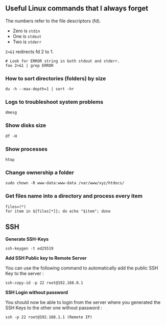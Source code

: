 ## Useful Linux commands that I always forget

The numbers refer to the file descriptors (fd).

-   Zero is `stdin`
-   One is `stdout`
-   Two is `stderr`

`2>&1` redirects fd 2 to 1.
```
# Look for ERROR string in both stdout and stderr.
foo 2>&1 | grep ERROR
```

### How to sort directories (folders) by size    
    du -h --max-depth=1 | sort -hr

### Logs to troubleshoot system problems

    dmesg
### Show disks size

    df -H
### Show processes

    htop
### Change ownership a folder

    sudo chown -R www-data:www-data /var/www/xyz/htdocs/

### Get files name into a directory and process every item

    files=(*)
    for item in ${files[*]}; do echo "$item"; done

## SSH
**Generate SSH-Keys**
```
ssh-keygen -t ed25519
``` 
**Add SSH Public key to Remote Server**

You can use the following command to automatically add the public SSH Key to the server :

    ssh-copy-id -p 22 root@192.168.0.1
**SSH Login without password**

You should now be able to login from the server where you generated the SSH Keys to the other one without password :


    ssh -p 22 root@192.168.1.1 (Remote IP)






<!--stackedit_data:
eyJoaXN0b3J5IjpbMjAxNzI1MzczLC0xNjI4NjQwMTczLC0xOT
AwNTA1MzQxLDk4MTk0NTcxMywxOTMxMTE1ODYsLTIwOTM2MzQ2
MzMsLTE0Mzk5MDM3MSwtNTMzNzQxNzA4XX0=
-->